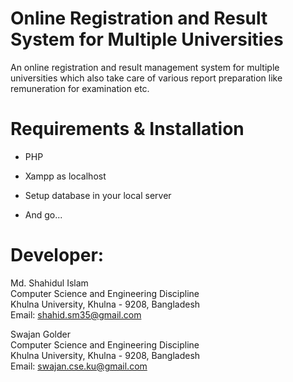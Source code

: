 # Online Registration and Result System for Multiple Universities

An online registration and result management system for multiple universities which
also take care of various report preparation like remuneration for examination etc.

# Requirements & Installation
- PHP
- Xampp as localhost

- Setup database in your local server
- And go...

# Developer:

Md. Shahidul Islam  
Computer Science and Engineering Discipline  
Khulna University, Khulna - 9208, Bangladesh  
Email: shahid.sm35@gmail.com  

Swajan Golder  
Computer Science and Engineering Discipline  
Khulna University, Khulna - 9208, Bangladesh  
Email: swajan.cse.ku@gmail.com 
